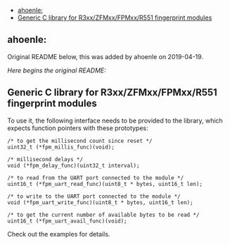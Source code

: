 ﻿* [ahoenle:](#ahoenle)
* [Generic C library for R3xx/ZFMxx/FPMxx/R551 fingerprint modules](#generic-c-library-for-r3xxzfmxxfpmxxr551-fingerprint-modules)

## ahoenle:

Original README below, this was added by ahoenle on 2019-04-19.




_Here begins the original README:_

## Generic C library for R3xx/ZFMxx/FPMxx/R551 fingerprint modules

To use it, the following interface needs to be provided to the library, which expects function pointers with these prototypes:

    /* to get the millisecond count since reset */
    uint32_t (*fpm_millis_func)(void);

    /* millisecond delays */
    void (*fpm_delay_func)(uint32_t interval);

    /* to read from the UART port connected to the module */
    uint16_t (*fpm_uart_read_func)(uint8_t * bytes, uint16_t len);

    /* to write to the UART port connected to the module */
    void (*fpm_uart_write_func)(uint8_t * bytes, uint16_t len);

    /* to get the current number of available bytes to be read */
    uint16_t (*fpm_uart_avail_func)(void);

Check out the examples for details.
